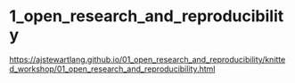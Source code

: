 # 1_open_research_and_reproducibility
 
https://ajstewartlang.github.io/01_open_research_and_reproducibility/knitted_workshop/01_open_research_and_reproducibility.html
